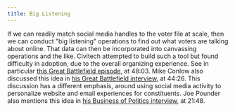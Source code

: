 ```yaml
---
title: Big Listening
---
```


If we can readily match social media handles to the voter file at scale, then we can conduct "big listening" operations to find out what voters are talking about online. That data can then be incorporated into canvassing operations and the like. Civitech attempted to build such a tool but found difficulty in adoption, due to the overall organizing experience. See in particular [this Great Battlefield episode](https://resistancedashboard.com/node/1090), at 48:03. Mike Conlow also discussed this idea in [his Great Battlefield interview](https://www.resistancedashboard.com/node/550), at 44:26. This discussion has a different emphasis, around using social media activity to personalize website and email experiences for constituents. Joe Pounder also mentions this idea in [his Business of Politics interview](https://podcast.startupcaucus.com/1833138/9922138-how-political-entrepreneurs-can-break-into-public-affairs-joe-pounder-bullpen-strategy-group), at 21:48.